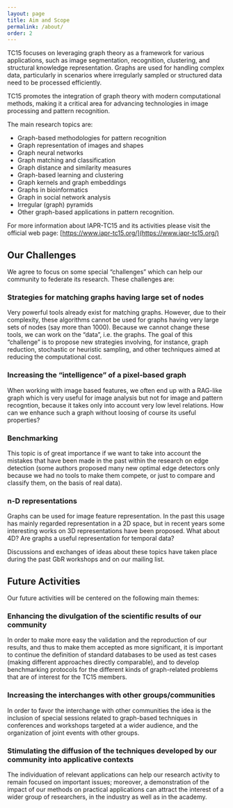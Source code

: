 ```yaml
---
layout: page
title: Aim and Scope
permalink: /about/
order: 2
---
```


TC15 focuses on leveraging graph theory as a framework for various applications, such as image segmentation, recognition, clustering, and structural knowledge representation. Graphs are used for handling complex data, particularly in scenarios where irregularly sampled or structured data need to be processed efficiently.

TC15 promotes the integration of graph theory with modern computational methods, making it a critical area for advancing technologies in image processing and pattern recognition.

The main research topics are:
- Graph-based methodologies for pattern recognition
- Graph representation of images and shapes
- Graph neural networks
- Graph matching and classification
- Graph distance and similarity measures
- Graph-based learning and clustering
- Graph kernels and graph embeddings
- Graphs in bioinformatics
- Graph in social network analysis
- Irregular (graph) pyramids
- Other graph-based applications in pattern recognition.

For more information about IAPR-TC15 and its activities please visit the official web page: [https://www.iapr-tc15.org/](https://www.iapr-tc15.org/)

## Our Challenges

We agree to focus on some special “challenges” which can help our community to federate its research. These challenges are:

### Strategies for matching graphs having large set of nodes
Very powerful tools already exist for matching graphs. However, due to their complexity, these algorithms cannot be used for graphs having very large sets of nodes (say more than 1000). Because we cannot change these tools, we can work on the “data”, i.e. the graphs. The goal of this “challenge” is to propose new strategies involving, for instance, graph reduction, stochastic or heuristic sampling, and other techniques aimed at reducing the computational cost.

### Increasing the “intelligence” of a pixel-based graph
When working with image based features, we often end up with a RAG-like graph which is very useful for image analysis but not for image and pattern recogntion, because it takes only into account very low level relations. How can we enhance such a graph without loosing of course its useful properties?

### Benchmarking
This topic is of great importance if we want to take into account the mistakes that have been made in the past within the research on edge detection (some authors proposed many new optimal edge detectors only because we had no tools to make them compete, or just to compare and classify them, on the basis of real data).
 
### n-D representations
Graphs can be used for image feature representation. In the past this usage has mainly regarded representation in a 2D space, but in recent years some interesting works on 3D representations have been proposed. What about 4D? Are graphs a useful representation for temporal data?

Discussions and exchanges of ideas about these topics have taken place during the past GbR workshops and on our mailing list.

## Future Activities

Our future activities will be centered on the following main themes:

### Enhancing the divulgation of the scientific results of our community
In order to make more easy the validation and the reproduction of our results, and thus to make them accepted as more significant, it is important to continue the definition of standard databases to be used as test cases (making different approaches directly comparable), and to develop benchmarking protocols for the different kinds of graph-related problems that are of interest for the TC15 members.

### Increasing the interchanges with other groups/communities
In order to favor the interchange with other communities the idea is the inclusion of special sessions related to graph-based techniques in conferences and workshops targeted at a wider audience, and the organization of joint events with other groups.

### Stimulating the diffusion of the techniques developed by our community into applicative contexts
The individuation of relevant applications can help our research activity to remain focused on important issues; moreover, a demonstration of the impact of our methods on practical applications can attract the interest of a wider group of researchers, in the industry as well as in the academy.
